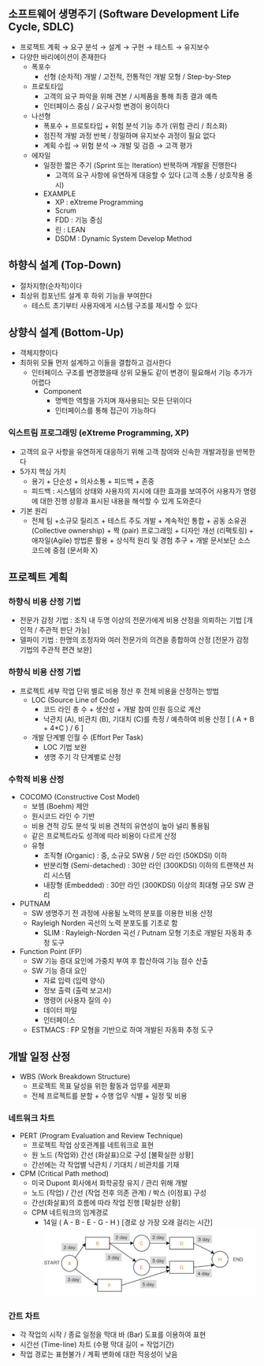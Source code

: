 ## 소프트웨어 생명주기 (Software Development Life Cycle, SDLC)

- 프로젝트 계획 → 요구 분석 → 설계 → 구현 → 테스트 → 유지보수
- 다양한 바리에이션이 존재한다
    - 폭포수
        - 선형 (순차적) 개발 / 고전적, 전통적인 개발 모형 / Step-by-Step
    - 프로토타입
        - 고객의 요구 파악을 위해 견본 / 시제품을 통해 최종 결과 예측
        - 인터페이스 중심 / 요구사항 변경이 용이하다
    - 나선형
        - 폭포수  + 프로토타입 + 위험 분석 기능 추가  (위험 관리 / 최소화)
        - 점진적 개발 과정 반복 / 정밀하며 유지보수 과정이 필요 없다
        - 계획 수립 → 위험 분석 → 개발 및 검증 → 고객 평가
    - 에자일
        - 일정한 짧은 주기 (Sprint 또는 Iteration) 반복하며 개발을 진행한다
            - 고객의 요구 사항에 유연하게 대응할 수 있다 (고객 소통 / 상호작용 중시)
        - EXAMPLE
            - XP : eXtreme Programming
            - Scrum
            - FDD : 기능 중심
            - 린 : LEAN
            - DSDM : Dynamic System Develop Method

## 하향식 설계 (Top-Down)

- 절차지향(순차적)이다
- 최상위 컴포넌트 설계 후 하위 기능을 부여한다
    - 테스트 초기부터 사용자에게 시스템 구조를 제시할 수 있다

## 상향식 설계 (Bottom-Up)

- 객체지향이다
- 최하위 모듈 먼저 설계하고 이들을 결합하고 검사한다
    - 인터페이스 구조를 변경했을때 상위 모듈도 같이 변경이 필요해서 기능 추가가 어렵다
        - Component
            - 명백한 역할을 가지며 재사용되는 모든 단위이다
            - 인터페이스를 통해 접근이 가능하다

### 익스트림 프로그래밍 (eXtreme Programming, XP)

- 고객의 요구 사항을 유연하게 대응하기 위해 고객 참여와 신속한 개발과정을 반복한다
- 5가지 핵심 가치
    - 용기 + 단순성 + 의사소통 + 피드백 + 존중
    - 피드백 : 시스템의 상태와 사용자의 지시에 대한 효과를 보여주어 사용자가 명령에 대한 진행 상황과 표시된 내용을 해석할 수 있게 도와준다
- 기본 원리
    - 전체 팀 +소규모 릴리즈 + 테스트 주도 개발 + 계속적인 통합 + 공동 소유권 (Collective ownership) + 짝 (pair) 프로그래밍 + 디자인 개선 (리팩토링) + 애자일(Agile) 방법론 활용 + 상식적 원리 및 경험 추구 + 개발 문서보단 소스코드에 중점 (문서화 X)

## 프로젝트 계획

### 하향식 비용 산정 기법

- 전문가 감정 기법 : 조직 내 두명 이상의 전문가에게 비용 산정을 의뢰하는 기법 [개인적 / 주관적 판단 가능]
- 델파이 기법 : 한명의 조정자와 여러 전문가의 의견을 종합하여 산정 [전문가 감정 기법의 주관적 편견 보완]

### 하향식 비용 산정 기법

- 프로젝트 세부 작업 단위 별로 비용 정산 후 전체 비용을 산정하는 방법
    - LOC (Source Line of Code)
        - 코드 라인 총 수 + 생산성 + 개발 참여 인원 등으로 계산
        - 낙관치 (A), 비관치 (B), 기대치 (C)를 측정 / 예측하여 비용 산정 [ ( A + B + 4*C ) / 6 ]
    - 개발 단계별 인월  수 (Effort Per Task)
        - LOC 기법 보완
        - 생명 주기 각 단계별로 산정

### 수학적 비용 산정

- COCOMO (Constructive Cost Model)
    - 보헴 (Boehm) 제안
    - 원시코드 라인 수 기반
    - 비용 견적 강도 분석 및 비용 견적의 유연성이 높아 널리 통용됨
    - 같은 프로젝트라도 성격에 따라 비용이 다르게 산정
    - 유형
        - 조직형 (Organic) : 중, 소규모 SW용 / 5만 라인 (50KDSI) 이하
        - 반분리형 (Semi-detached) : 30만 라인 (300KDSI) 이하의 트랜잭션 처리 시스템
        - 내장형 (Embedded) : 30만 라인 (300KDSI) 이상의 최대형 규모 SW 관리
- PUTNAM
    - SW 생명주기 전 과정에 사용될 노력의 분포를 이용한 비용 산정
    - Rayleigh Norden 곡선의 노력 분포도를 기초로 함
        - SLIM : Rayleigh-Norden 곡선 / Putnam 모형 기초로 개발된 자동화 추정 도구
- Function Point (FP)
    - SW 기능 증대 요인에 가중치 부여 후 합산하여 기능 점수 산출
    - SW 기능 증대 요인
        - 자료 입력 (입력 양식)
        - 정보 출력 (출력 보고서)
        - 명령어 (사용자 질의 수)
        - 데이터 파일
        - 인터페이스
    - ESTMACS : FP 모형을 기반으로 하여 개발된 자동화 추정 도구

## 개발 일정 산정

- WBS (Work Breakdown Structure)
    - 프로젝트 목표 달성을 위한 활동과 업무를 세분화
    - 전체 프로젝트를 분할 + 수행 업무 식별 + 일정 및 비용

### 네트워크 차트

- PERT (Program Evaluation and Review Technique)
    - 프로젝트 작업 상호관계를 네트워크로 표현
    - 원 노드 (작업와) 간선 (화살표)으로 구성 [불확실한 상황]
    - 간선에는 각 작업별 낙관치 / 기대치 / 비관치를 기재
- CPM (Critical Path method)
    - 미국 Dupont 회사에서 화학공장 유지 / 관리 위해 개발
    - 노드 (작업) / 간선 (작업 전후 의존 관계) / 박스 (이정표) 구성
    - 간선(화살표)의 흐름에 따라 작업 진행 [확실한 상황]
    - CPM 네트워크의 임계경로
        - 14일 ( A - B - E - G - H ) [경로 상 가장 오래 걸리는 시간]
    ![CPM_NETWORK](CPM_NETWORK.png)
    

### 간트 차트

- 각 작업의 시작 / 종료 일정을 막대 바 (Bar) 도표를 이용하여 표현
- 시간선 (Time-line) 차트 (수평 막대 길이 = 작업기간)
- 작업 경로는 표현불가 / 계획 변화에 대한 적응성이 낮음